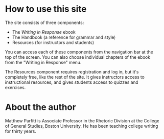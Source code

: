 # How to use this site

The site consists of three components:
- The *Writing in Response* ebook
- The Handbook (a reference for grammar and style)
- Resources (for instructors and students)

You can access each of these components from the navigation bar at the top of the screen. You can also choose individual chapters of the ebook from the "Writing in Response" menu.

The Resources component requires registration and log in, but it's completely free, like the rest of the site. It gives instructors access to instructional resources, and gives students access to quizzes and exercises.

# About the author

Matthew Parfitt is Associate Professor in the Rhetoric Division at the College of General Studies, Boston University. He has been teaching college writing for thirty years.